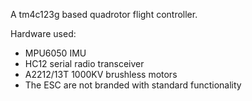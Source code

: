 
A tm4c123g based quadrotor flight controller. 

Hardware used:

- MPU6050 IMU
- HC12 serial radio transceiver
- A2212/13T 1000KV brushless motors
- The ESC are not branded with standard functionality
